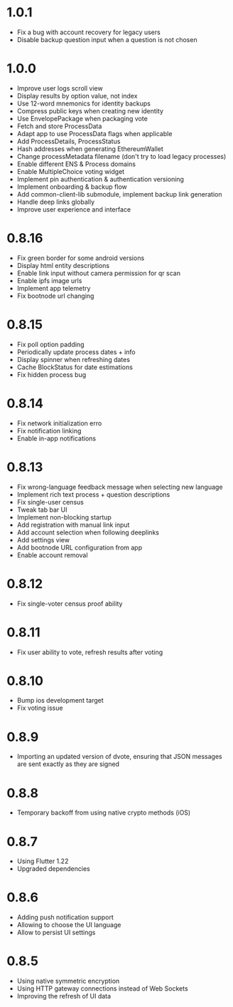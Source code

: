 # 1.0.1
- Fix a bug with account recovery for legacy users
- Disable backup question input when a question is not chosen

# 1.0.0
- Improve user logs scroll view
- Display results by option value, not index
- Use 12-word mnemonics for identity backups
- Compress public keys when creating new identity
- Use EnvelopePackage when packaging vote
- Fetch and store ProcessData
- Adapt app to use ProcessData flags when applicable
- Add ProcessDetails, ProcessStatus
- Hash addresses when generating EthereumWallet
- Change processMetadata filename (don't try to load legacy processes)
- Enable different ENS & Process domains
- Enable MultipleChoice voting widget
- Implement pin authentication & authentication versioning
- Implement onboarding & backup flow
- Add common-client-lib submodule, implement backup link generation
- Handle deep links globally
- Improve user experience and interface

# 0.8.16
- Fix green border for some android versions
- Display html entity descriptions
- Enable link input without camera permission for qr scan
- Enable ipfs image urls
- Implement app telemetry
- Fix bootnode url changing

# 0.8.15
- Fix poll option padding
- Periodically update process dates + info
- Display spinner when refreshing dates
- Cache BlockStatus for date estimations
- Fix hidden process bug

# 0.8.14
- Fix network initialization erro
- Fix notification linking
- Enable in-app notifications

# 0.8.13

- Fix wrong-language feedback message when selecting new language
- Implement rich text process + question descriptions
- Fix single-user census
- Tweak tab bar UI
- Implement non-blocking startup
- Add registration with manual link input
- Add account selection when following deeplinks
- Add settings view
- Add bootnode URL configuration from app
- Enable account removal

# 0.8.12

- Fix single-voter census proof ability

# 0.8.11

- Fix user ability to vote, refresh results after voting
  
# 0.8.10

- Bump ios development target
- Fix voting issue

# 0.8.9

- Importing an updated version of dvote, ensuring that JSON messages are sent exactly as they are signed

# 0.8.8

- Temporary backoff from using native crypto methods (iOS)

# 0.8.7

- Using Flutter 1.22
- Upgraded dependencies

# 0.8.6

- Adding push notification support
- Allowing to choose the UI language
- Allow to persist UI settings

# 0.8.5

- Using native symmetric encryption
- Using HTTP gateway connections instead of Web Sockets
- Improving the refresh of UI data
